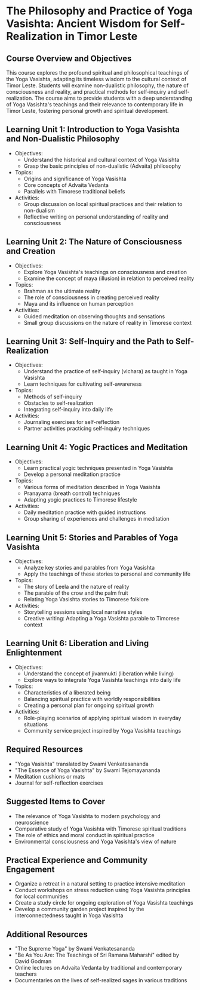 # The Philosophy and Practice of Yoga Vasishta: Ancient Wisdom for Self-Realization in Timor Leste

## Course Overview and Objectives

This course explores the profound spiritual and philosophical teachings of the Yoga Vasishta, adapting its timeless wisdom to the cultural context of Timor Leste. Students will examine non-dualistic philosophy, the nature of consciousness and reality, and practical methods for self-inquiry and self-realization. The course aims to provide students with a deep understanding of Yoga Vasishta's teachings and their relevance to contemporary life in Timor Leste, fostering personal growth and spiritual development.

## Learning Unit 1: Introduction to Yoga Vasishta and Non-Dualistic Philosophy
- Objectives:
  * Understand the historical and cultural context of Yoga Vasishta
  * Grasp the basic principles of non-dualistic (Advaita) philosophy
- Topics:
  * Origins and significance of Yoga Vasishta
  * Core concepts of Advaita Vedanta
  * Parallels with Timorese traditional beliefs
- Activities:
  * Group discussion on local spiritual practices and their relation to non-dualism
  * Reflective writing on personal understanding of reality and consciousness

## Learning Unit 2: The Nature of Consciousness and Creation
- Objectives:
  * Explore Yoga Vasishta's teachings on consciousness and creation
  * Examine the concept of maya (illusion) in relation to perceived reality
- Topics:
  * Brahman as the ultimate reality
  * The role of consciousness in creating perceived reality
  * Maya and its influence on human perception
- Activities:
  * Guided meditation on observing thoughts and sensations
  * Small group discussions on the nature of reality in Timorese context

## Learning Unit 3: Self-Inquiry and the Path to Self-Realization
- Objectives:
  * Understand the practice of self-inquiry (vichara) as taught in Yoga Vasishta
  * Learn techniques for cultivating self-awareness
- Topics:
  * Methods of self-inquiry
  * Obstacles to self-realization
  * Integrating self-inquiry into daily life
- Activities:
  * Journaling exercises for self-reflection
  * Partner activities practicing self-inquiry techniques

## Learning Unit 4: Yogic Practices and Meditation
- Objectives:
  * Learn practical yogic techniques presented in Yoga Vasishta
  * Develop a personal meditation practice
- Topics:
  * Various forms of meditation described in Yoga Vasishta
  * Pranayama (breath control) techniques
  * Adapting yogic practices to Timorese lifestyle
- Activities:
  * Daily meditation practice with guided instructions
  * Group sharing of experiences and challenges in meditation

## Learning Unit 5: Stories and Parables of Yoga Vasishta
- Objectives:
  * Analyze key stories and parables from Yoga Vasishta
  * Apply the teachings of these stories to personal and community life
- Topics:
  * The story of Leela and the nature of reality
  * The parable of the crow and the palm fruit
  * Relating Yoga Vasishta stories to Timorese folklore
- Activities:
  * Storytelling sessions using local narrative styles
  * Creative writing: Adapting a Yoga Vasishta parable to Timorese context

## Learning Unit 6: Liberation and Living Enlightenment
- Objectives:
  * Understand the concept of jivanmukti (liberation while living)
  * Explore ways to integrate Yoga Vasishta teachings into daily life
- Topics:
  * Characteristics of a liberated being
  * Balancing spiritual practice with worldly responsibilities
  * Creating a personal plan for ongoing spiritual growth
- Activities:
  * Role-playing scenarios of applying spiritual wisdom in everyday situations
  * Community service project inspired by Yoga Vasishta teachings

## Required Resources
- "Yoga Vasishta" translated by Swami Venkatesananda
- "The Essence of Yoga Vasishta" by Swami Tejomayananda
- Meditation cushions or mats
- Journal for self-reflection exercises

## Suggested Items to Cover
- The relevance of Yoga Vasishta to modern psychology and neuroscience
- Comparative study of Yoga Vasishta with Timorese spiritual traditions
- The role of ethics and moral conduct in spiritual practice
- Environmental consciousness and Yoga Vasishta's view of nature

## Practical Experience and Community Engagement
- Organize a retreat in a natural setting to practice intensive meditation
- Conduct workshops on stress reduction using Yoga Vasishta principles for local communities
- Create a study circle for ongoing exploration of Yoga Vasishta teachings
- Develop a community garden project inspired by the interconnectedness taught in Yoga Vasishta

## Additional Resources
- "The Supreme Yoga" by Swami Venkatesananda
- "Be As You Are: The Teachings of Sri Ramana Maharshi" edited by David Godman
- Online lectures on Advaita Vedanta by traditional and contemporary teachers
- Documentaries on the lives of self-realized sages in various traditions